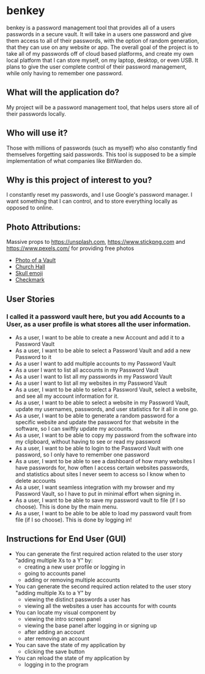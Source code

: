 # benkey
benkey is a password management tool that provides all of a users passwords in a secure vault. 
It will take in a users one password and give them access to all of their passwords, with the option of random generation, that they can use on any website or app. 
The overall goal of the project is to take all of my passwords off of cloud based platforms, and create my own local platform that I can store myself, on my laptop, desktop, or even USB. 
It plans to give the user complete control of their password management, while only having to remember one password.

## What will the application do?
My project will be a  password management tool, that helps users store all of their passwords locally.

## Who will use it?
Those with millions of passwords (such as myself) who also constantly find themselves forgetting said passwords. This tool is supposed to be a simple implementation of what companies like BitWarden do. 

## Why is this project of interest to you?
I constantly reset my passwords, and I use Google's password manager. I want something that I can control, and to store everything locally as opposed to online.

## Photo Attributions:
Massive props to https://unsplash.com, https://www.stickpng.com and https://www.pexels.com/ for providing free photos 
- [Photo of a Vault](https://unsplash.com/photos/black-and-silver-door-knob-3wPJxh-piRw)
- [Church Hall](https://www.pexels.com/photo/church-hall-with-statue-1711233/)
- [Skull emoji](https://www.stickpng.com/img/icons-logos-emojis/emojis/skull-emoji)
- [Checkmark](https://www.stickpng.com/img/icons-logos-emojis/iconic-brands/century-21-check)


## User Stories
### I called it a password vault here, but you add Accounts to a User, as a user profile is what stores all the user information.
- As a user, I want to be able to create a new Account and add it to a Password Vault
- As a user, I want to be able to select a Password Vault and add a new Password to it
- As a user I want to add multiple accounts to my Password Vault
- As a user I want to list all accounts in my Password Vault
- As a user I want to list all my passwords in my Password Vault
- As a user I want to list all my websites in my Password Vault
- As a user, I want to be able to select a Password Vault, select a website, and see all my account information for it.
- As a user, I want to be able to select a website in my Password Vault, update my usernames, passwords, and user statistics for it all in one go.
- As a user, I want to be able to generate a random password for a specific website and update the password for that website in the software, so I can swiftly update my accounts.
- As a user, I want to be able to copy my password from the software into my clipboard, without having to see or read my password
- As a user, I want to be able to login to the Password Vault with one password, so I only have to remember one password
- As a user, I want to be able to see a dashboard of how many websites I have passwords for, how often I access certain websites passwords, and statistics about sites I never seem to access so I know when to delete accounts
- As a user, I want seamless integration with my browser and my Password Vault, so I have to put in minimal effort when signing in.
- As a user, I want to be able to save my password vault to file (if I so choose). This is done by the main menu.
- As a user, I want to be able to be able to load my password vault from file (if I so choose). This is done by logging in!

## Instructions for End User (GUI)
- You can generate the first required action related to the user story "adding multiple Xs to a Y" by:
  -  creating a new user profile or logging in
  -  going to accounts panel
  -  adding or removing multiple accounts
- You can generate the second required action related to the user story "adding multiple Xs to a Y" by
  - viewing the distinct passwords a user has
  - viewing all the websites a user has accounts for with counts
- You can locate my visual component by
  - viewing the intro screen panel
  - viewing the base panel after logging in or signing up
  - after adding an account
  - ater removing an account
- You can save the state of my application by
  - clicking the save button
- You can reload the state of my application by
  - logging in to the program

